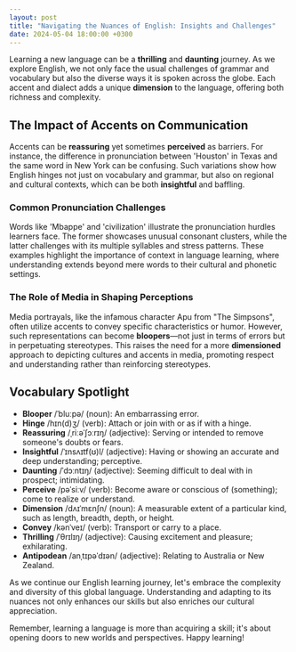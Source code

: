 ```yaml
---
layout: post
title: "Navigating the Nuances of English: Insights and Challenges"
date: 2024-05-04 18:00:00 +0300
---
```


Learning a new language can be a **thrilling** and **daunting** journey. As we explore English, we not only face the usual challenges of grammar and vocabulary but also the diverse ways it is spoken across the globe. Each accent and dialect adds a unique **dimension** to the language, offering both richness and complexity.

## The Impact of Accents on Communication

Accents can be **reassuring** yet sometimes **perceived** as barriers. For instance, the difference in pronunciation between 'Houston' in Texas and the same word in New York can be confusing. Such variations show how English hinges not just on vocabulary and grammar, but also on regional and cultural contexts, which can be both **insightful** and baffling.

### Common Pronunciation Challenges

Words like 'Mbappe' and 'civilization' illustrate the pronunciation hurdles learners face. The former showcases unusual consonant clusters, while the latter challenges with its multiple syllables and stress patterns. These examples highlight the importance of context in language learning, where understanding extends beyond mere words to their cultural and phonetic settings.

### The Role of Media in Shaping Perceptions

Media portrayals, like the infamous character Apu from "The Simpsons", often utilize accents to convey specific characteristics or humor. However, such representations can become **bloopers**—not just in terms of errors but in perpetuating stereotypes. This raises the need for a more **dimensioned** approach to depicting cultures and accents in media, promoting respect and understanding rather than reinforcing stereotypes.

## Vocabulary Spotlight

- **Blooper** /ˈbluːpə/ (noun): An embarrassing error.
- **Hinge** /hɪn(d)ʒ/ (verb): Attach or join with or as if with a hinge.
- **Reassuring** /ˌriːəˈʃɔːrɪŋ/ (adjective): Serving or intended to remove someone's doubts or fears.
- **Insightful** /ˈɪnsʌɪtf(ʊ)l/ (adjective): Having or showing an accurate and deep understanding; perceptive.
- **Daunting** /ˈdɔːntɪŋ/ (adjective): Seeming difficult to deal with in prospect; intimidating.
- **Perceive** /pəˈsiːv/ (verb): Become aware or conscious of (something); come to realize or understand.
- **Dimension** /dʌɪˈmɛnʃn/ (noun): A measurable extent of a particular kind, such as length, breadth, depth, or height.
- **Convey** /kənˈveɪ/ (verb): Transport or carry to a place.
- **Thrilling** /ˈθrɪlɪŋ/ (adjective): Causing excitement and pleasure; exhilarating.
- **Antipodean** /anˌtɪpəˈdɪən/ (adjective): Relating to Australia or New Zealand.

As we continue our English learning journey, let's embrace the complexity and diversity of this global language. Understanding and adapting to its nuances not only enhances our skills but also enriches our cultural appreciation.

Remember, learning a language is more than acquiring a skill; it's about opening doors to new worlds and perspectives. Happy learning!